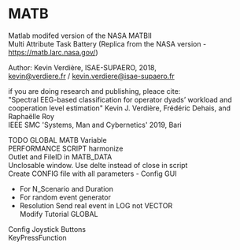 # MATB

Matlab modifed version of the NASA MATBII  
Multi Attribute Task Battery (Replica from the NASA version - https://matb.larc.nasa.gov/)  

Author: Kevin Verdière, ISAE-SUPAERO, 2018,  
kevin@verdiere.fr / kevin.verdiere@isae-supaero.fr   

if you are doing research and publishing, pleace cite:  
"Spectral EEG-based classification for operator dyads’ workload and cooperation level estimation" 
Kevin J. Verdière, Frédéric Dehais, and Raphaëlle Roy  
IEEE SMC 'Systems, Man and Cybernetics' 2019, Bari  

TODO
GLOBAL MATB Variable  
PERFORMANCE SCRIPT harmonize  
Outlet and FileID in MATB_DATA  
Unclosable window. Use delte instead of close in script  
Create CONFIG file with all parameters - Config GUI  
- For N_Scenario and Duration
- For random event generator
- Resolution
Send real event in LOG not VECTOR  
Modify Tutorial GLOBAL  

Config
Joystick Buttons  
KeyPressFunction



